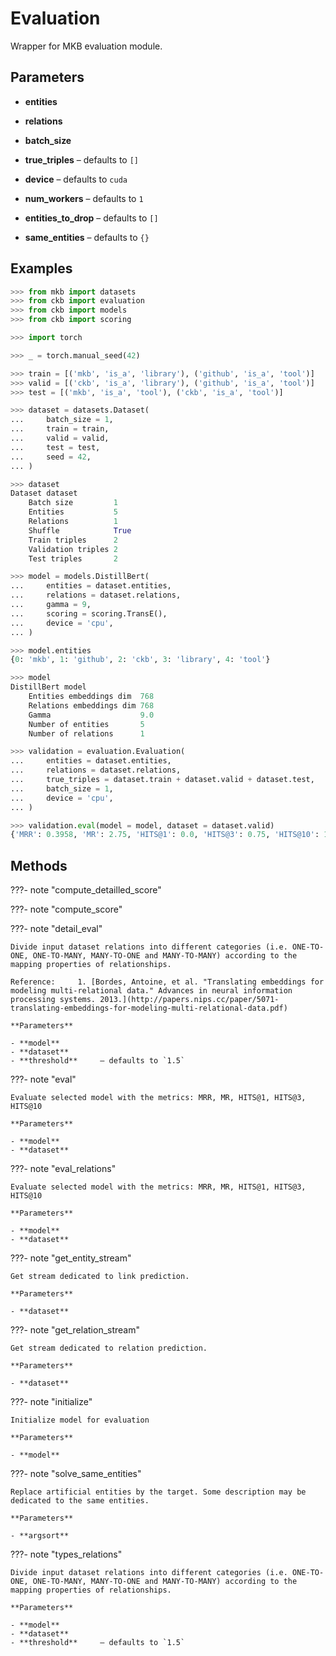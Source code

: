 # Evaluation

Wrapper for MKB evaluation module.



## Parameters

- **entities**

- **relations**

- **batch_size**

- **true_triples** – defaults to `[]`

- **device** – defaults to `cuda`

- **num_workers** – defaults to `1`

- **entities_to_drop** – defaults to `[]`

- **same_entities** – defaults to `{}`



## Examples

```python
>>> from mkb import datasets
>>> from ckb import evaluation
>>> from ckb import models
>>> from ckb import scoring

>>> import torch

>>> _ = torch.manual_seed(42)

>>> train = [('mkb', 'is_a', 'library'), ('github', 'is_a', 'tool')]
>>> valid = [('ckb', 'is_a', 'library'), ('github', 'is_a', 'tool')]
>>> test = [('mkb', 'is_a', 'tool'), ('ckb', 'is_a', 'tool')]

>>> dataset = datasets.Dataset(
...     batch_size = 1,
...     train = train,
...     valid = valid,
...     test = test,
...     seed = 42,
... )

>>> dataset
Dataset dataset
    Batch size         1
    Entities           5
    Relations          1
    Shuffle            True
    Train triples      2
    Validation triples 2
    Test triples       2

>>> model = models.DistillBert(
...     entities = dataset.entities,
...     relations = dataset.relations,
...     gamma = 9,
...     scoring = scoring.TransE(),
...     device = 'cpu',
... )

>>> model.entities
{0: 'mkb', 1: 'github', 2: 'ckb', 3: 'library', 4: 'tool'}

>>> model
DistillBert model
    Entities embeddings dim  768
    Relations embeddings dim 768
    Gamma                    9.0
    Number of entities       5
    Number of relations      1

>>> validation = evaluation.Evaluation(
...     entities = dataset.entities,
...     relations = dataset.relations,
...     true_triples = dataset.train + dataset.valid + dataset.test,
...     batch_size = 1,
...     device = 'cpu',
... )

>>> validation.eval(model = model, dataset = dataset.valid)
{'MRR': 0.3958, 'MR': 2.75, 'HITS@1': 0.0, 'HITS@3': 0.75, 'HITS@10': 1.0}
```

## Methods

???- note "compute_detailled_score"

???- note "compute_score"

???- note "detail_eval"

    Divide input dataset relations into different categories (i.e. ONE-TO-ONE, ONE-TO-MANY, MANY-TO-ONE and MANY-TO-MANY) according to the mapping properties of relationships.

    Reference:     1. [Bordes, Antoine, et al. "Translating embeddings for modeling multi-relational data." Advances in neural information processing systems. 2013.](http://papers.nips.cc/paper/5071-translating-embeddings-for-modeling-multi-relational-data.pdf)

    **Parameters**

    - **model**    
    - **dataset**    
    - **threshold**     – defaults to `1.5`    
    
???- note "eval"

    Evaluate selected model with the metrics: MRR, MR, HITS@1, HITS@3, HITS@10

    **Parameters**

    - **model**    
    - **dataset**    
    
???- note "eval_relations"

    Evaluate selected model with the metrics: MRR, MR, HITS@1, HITS@3, HITS@10

    **Parameters**

    - **model**    
    - **dataset**    
    
???- note "get_entity_stream"

    Get stream dedicated to link prediction.

    **Parameters**

    - **dataset**    
    
???- note "get_relation_stream"

    Get stream dedicated to relation prediction.

    **Parameters**

    - **dataset**    
    
???- note "initialize"

    Initialize model for evaluation

    **Parameters**

    - **model**    
    
???- note "solve_same_entities"

    Replace artificial entities by the target. Some description may be dedicated to the same entities.

    **Parameters**

    - **argsort**    
    
???- note "types_relations"

    Divide input dataset relations into different categories (i.e. ONE-TO-ONE, ONE-TO-MANY, MANY-TO-ONE and MANY-TO-MANY) according to the mapping properties of relationships.

    **Parameters**

    - **model**    
    - **dataset**    
    - **threshold**     – defaults to `1.5`    
    
